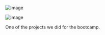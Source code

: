 ![image](https://user-images.githubusercontent.com/40236466/198408568-ecfbf848-7365-4694-af7a-06b6bf7c7bd6.png)

![image](https://user-images.githubusercontent.com/40236466/198409126-af0f4e63-79c1-434d-83c7-de862f08f997.png)


One of the projects we did for the bootcamp.
